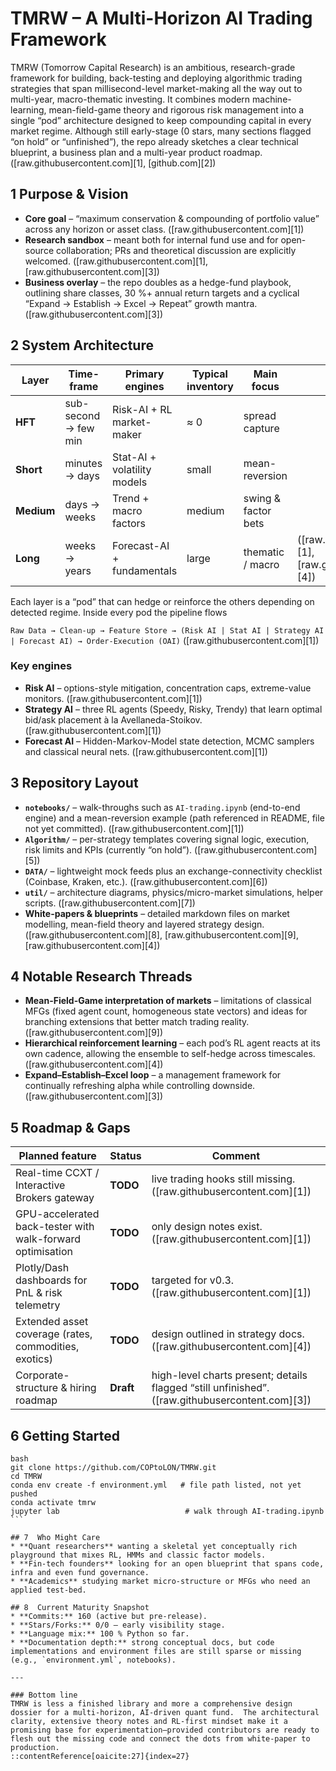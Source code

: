 # TMRW – A Multi-Horizon AI Trading Framework
TMRW (Tomorrow Capital Research) is an ambitious, research-grade framework for building, back-testing and deploying algorithmic trading strategies that span millisecond-level market-making all the way out to multi-year, macro-thematic investing.  It combines modern machine-learning, mean-field-game theory and rigorous risk management into a single “pod” architecture designed to keep compounding capital in every market regime.  Although still early-stage (0 stars, many sections flagged “on hold” or “unfinished”), the repo already sketches a clear technical blueprint, a business plan and a multi-year product roadmap. ([raw.githubusercontent.com][1], [github.com][2])

## 1  Purpose & Vision

* **Core goal** – “maximum conservation & compounding of portfolio value” across any horizon or asset class. ([raw.githubusercontent.com][1])
* **Research sandbox** – meant both for internal fund use and for open-source collaboration; PRs and theoretical discussion are explicitly welcomed. ([raw.githubusercontent.com][1], [raw.githubusercontent.com][3])
* **Business overlay** – the repo doubles as a hedge-fund playbook, outlining share classes, 30 %+ annual return targets and a cyclical “Expand → Establish → Excel → Repeat” growth mantra. ([raw.githubusercontent.com][3])

## 2  System Architecture

| Layer      | Time-frame           | Primary engines             | Typical inventory | Main focus          |                                                                  |
| ---------- | -------------------- | --------------------------- | ----------------- | ------------------- | ---------------------------------------------------------------- |
| **HFT**    | sub-second → few min | Risk-AI + RL market-maker   | ≈ 0               | spread capture      |                                                                  |
| **Short**  | minutes → days       | Stat-AI + volatility models | small             | mean-reversion      |                                                                  |
| **Medium** | days → weeks         | Trend + macro factors       | medium            | swing & factor bets |                                                                  |
| **Long**   | weeks → years        | Forecast-AI + fundamentals  | large             | thematic / macro    | ([raw.githubusercontent.com][1], [raw.githubusercontent.com][4]) |

Each layer is a “pod” that can hedge or reinforce the others depending on detected regime.  Inside every pod the pipeline flows

`Raw Data → Clean-up → Feature Store → (Risk AI | Stat AI | Strategy AI | Forecast AI) → Order-Execution (OAI)` ([raw.githubusercontent.com][1])

### Key engines

* **Risk AI** – options-style mitigation, concentration caps, extreme-value monitors. ([raw.githubusercontent.com][1])
* **Strategy AI** – three RL agents (Speedy, Risky, Trendy) that learn optimal bid/ask placement à la Avellaneda-Stoikov. ([raw.githubusercontent.com][1])
* **Forecast AI** – Hidden-Markov-Model state detection, MCMC samplers and classical neural nets. ([raw.githubusercontent.com][1])

## 3  Repository Layout

* **`notebooks/`** – walk-throughs such as `AI-trading.ipynb` (end-to-end engine) and a mean-reversion example (path referenced in README, file not yet committed). ([raw.githubusercontent.com][1])
* **`Algorithm/`** – per-strategy templates covering signal logic, execution, risk limits and KPIs (currently “on hold”). ([raw.githubusercontent.com][5])
* **`DATA/`** – lightweight mock feeds plus an exchange-connectivity checklist (Coinbase, Kraken, etc.). ([raw.githubusercontent.com][6])
* **`util/`** – architecture diagrams, physics/micro-market simulations, helper scripts. ([raw.githubusercontent.com][7])
* **White-papers & blueprints** – detailed markdown files on market modelling, mean-field theory and layered strategy design. ([raw.githubusercontent.com][8], [raw.githubusercontent.com][9], [raw.githubusercontent.com][4])

## 4  Notable Research Threads

* **Mean-Field-Game interpretation of markets** – limitations of classical MFGs (fixed agent count, homogeneous state vectors) and ideas for branching extensions that better match trading reality. ([raw.githubusercontent.com][9])
* **Hierarchical reinforcement learning** – each pod’s RL agent reacts at its own cadence, allowing the ensemble to self-hedge across timescales. ([raw.githubusercontent.com][4])
* **Expand–Establish–Excel loop** – a management framework for continually refreshing alpha while controlling downside. ([raw.githubusercontent.com][3])

## 5  Roadmap & Gaps

| Planned feature                                            | Status    | Comment                                                                                         |
| ---------------------------------------------------------- | --------- | ----------------------------------------------------------------------------------------------- |
| Real-time CCXT / Interactive Brokers gateway               | **TODO**  | live trading hooks still missing. ([raw.githubusercontent.com][1])                              |
| GPU-accelerated back-tester with walk-forward optimisation | **TODO**  | only design notes exist. ([raw.githubusercontent.com][1])                                       |
| Plotly/Dash dashboards for PnL & risk telemetry            | **TODO**  | targeted for v0.3. ([raw.githubusercontent.com][1])                                             |
| Extended asset coverage (rates, commodities, exotics)      | **TODO**  | design outlined in strategy docs. ([raw.githubusercontent.com][4])                              |
| Corporate-structure & hiring roadmap                       | **Draft** | high-level charts present; details flagged “still unfinished”. ([raw.githubusercontent.com][3]) |

## 6  Getting Started

````
bash
git clone https://github.com/COPtoLON/TMRW.git
cd TMRW
conda env create -f environment.yml   # file path listed, not yet pushed
conda activate tmrw
jupyter lab                            # walk through AI-trading.ipynb
``` 

## 7  Who Might Care  
* **Quant researchers** wanting a skeletal yet conceptually rich playground that mixes RL, HMMs and classic factor models.  
* **Fin-tech founders** looking for an open blueprint that spans code, infra and even fund governance.  
* **Academics** studying market micro-structure or MFGs who need an applied test-bed.  

## 8  Current Maturity Snapshot  
* **Commits:** 160 (active but pre-release). 
* **Stars/Forks:** 0/0 – early visibility stage. 
* **Language mix:** 100 % Python so far.
* **Documentation depth:** strong conceptual docs, but code implementations and environment files are still sparse or missing (e.g., `environment.yml`, notebooks). 

---

### Bottom line  
TMRW is less a finished library and more a comprehensive design dossier for a multi-horizon, AI-driven quant fund.  The architectural clarity, extensive theory notes and RL-first mindset make it a promising base for experimentation—provided contributors are ready to flesh out the missing code and connect the dots from white-paper to production.
::contentReference[oaicite:27]{index=27}
````


